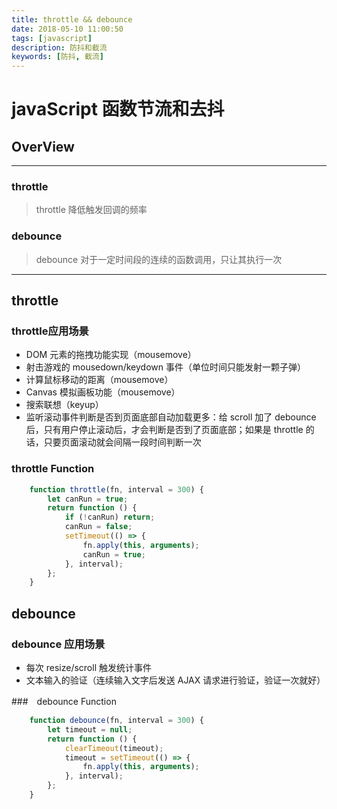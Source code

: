 ```yaml
---
title: throttle && debounce
date: 2018-05-10 11:00:50
tags: [javascript]
description: 防抖和截流
keywords: [防抖, 截流]
---
```


# javaScript 函数节流和去抖

## OverView
***
### throttle
> throttle 降低触发回调的频率
### debounce
> debounce 对于一定时间段的连续的函数调用，只让其执行一次

***

## throttle

### throttle应用场景
* DOM 元素的拖拽功能实现（mousemove）
* 射击游戏的 mousedown/keydown 事件（单位时间只能发射一颗子弹）
* 计算鼠标移动的距离（mousemove）
* Canvas 模拟画板功能（mousemove）
* 搜索联想（keyup）
* 监听滚动事件判断是否到页面底部自动加载更多：给 scroll 加了 debounce 后，只有用户停止滚动后，才会判断是否到了页面底部；如果是 throttle 的话，只要页面滚动就会间隔一段时间判断一次

### throttle Function
```js
    function throttle(fn, interval = 300) {
        let canRun = true;
        return function () {
            if (!canRun) return;
            canRun = false;
            setTimeout(() => {
                fn.apply(this, arguments);
                canRun = true;
            }, interval);
        };
    }
```

## debounce
### debounce 应用场景
* 每次 resize/scroll 触发统计事件
* 文本输入的验证（连续输入文字后发送 AJAX 请求进行验证，验证一次就好）

###　debounce Function
```js 
    function debounce(fn, interval = 300) {
        let timeout = null;
        return function () {
            clearTimeout(timeout);
            timeout = setTimeout(() => {
                fn.apply(this, arguments);
            }, interval);
        };
    }
```